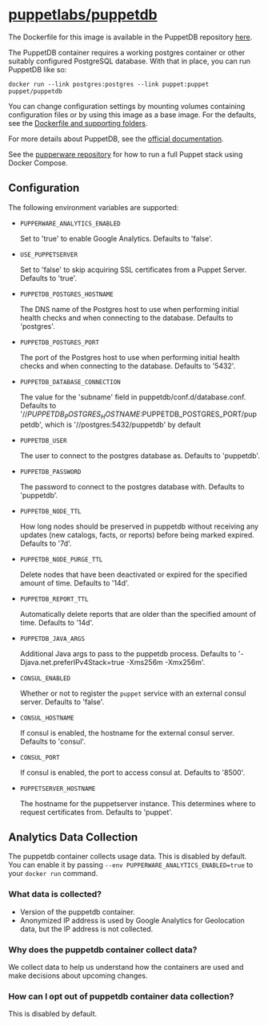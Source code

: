 # [puppetlabs/puppetdb](https://github.com/puppetlabs/puppetdb)

The Dockerfile for this image is available in the PuppetDB repository
[here][1].

The PuppetDB container requires a working postgres container or other suitably
configured PostgreSQL database. With that in place, you can run PuppetDB like
so:

    docker run --link postgres:postgres --link puppet:puppet puppet/puppetdb

You can change configuration settings by mounting volumes containing
configuration files or by using this image as a base image. For the defaults,
see the [Dockerfile and supporting folders][2].

For more details about PuppetDB, see the [official documentation][3].

See the [pupperware repository][4] for how to run a full Puppet stack using
Docker Compose.

## Configuration

The following environment variables are supported:

- `PUPPERWARE_ANALYTICS_ENABLED`

  Set to 'true' to enable Google Analytics. Defaults to 'false'.

- `USE_PUPPETSERVER`

  Set to 'false' to skip acquiring SSL certificates from a Puppet Server. Defaults to 'true'.

- `PUPPETDB_POSTGRES_HOSTNAME`

  The DNS name of the Postgres host to use when performing initial health checks and when connecting to the database. Defaults to 'postgres'.

- `PUPPETDB_POSTGRES_PORT`

  The port of the Postgres host to use when performing initial health checks and when connecting to the database. Defaults to '5432'.

- `PUPPETDB_DATABASE_CONNECTION`

  The value for the 'subname' field in puppetdb/conf.d/database.conf. Defaults to '//$PUPPETDB_POSTGRES_HOSTNAME:$PUPPETDB_POSTGRES_PORT/puppetdb', which is '//postgres:5432/puppetdb' by default

- `PUPPETDB_USER`

  The user to connect to the postgres database as. Defaults to 'puppetdb'.

- `PUPPETDB_PASSWORD`

  The password to connect to the postgres database with. Defaults to 'puppetdb'.

- `PUPPETDB_NODE_TTL`

  How long nodes should be preserved in puppetdb without receiving any updates (new catalogs, facts, or reports)
  before being marked expired. Defaults to '7d'.

- `PUPPETDB_NODE_PURGE_TTL`

  Delete nodes that have been deactivated or expired for the specified amount of time. Defaults to '14d'.

- `PUPPETDB_REPORT_TTL`

  Automatically delete reports that are older than the specified amount of time. Defaults to '14d'.

- `PUPPETDB_JAVA_ARGS`

  Additional Java args to pass to the puppetdb process. Defaults to '-Djava.net.preferIPv4Stack=true -Xms256m -Xmx256m'.

- `CONSUL_ENABLED`

  Whether or not to register the `puppet` service with an external consul server. Defaults to 'false'.

- `CONSUL_HOSTNAME`

  If consul is enabled, the hostname for the external consul server. Defaults to 'consul'.

- `CONSUL_PORT`

  If consul is enabled, the port to access consul at. Defaults to '8500'.

- `PUPPETSERVER_HOSTNAME`

  The hostname for the puppetserver instance. This determines where to request certificates from. Defaults to 'puppet'.

## Analytics Data Collection

 The puppetdb container collects usage data. This is disabled by default. You can enable it by passing `--env PUPPERWARE_ANALYTICS_ENABLED=true`
to your `docker run` command.

### What data is collected?
* Version of the puppetdb container.
* Anonymized IP address is used by Google Analytics for Geolocation data, but the IP address is not collected.

### Why does the puppetdb container collect data?

 We collect data to help us understand how the containers are used and make decisions about upcoming changes.

### How can I opt out of puppetdb container data collection?

 This is disabled by default.


[1]: https://github.com/puppetlabs/puppetdb/blob/master/docker/puppetdb/Dockerfile
[2]: https://github.com/puppetlabs/puppetdb/tree/master/docker
[3]: https://puppet.com/docs/puppetdb/latest/index.html
[4]: https://github.com/puppetlabs/pupperware
